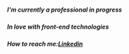 <h5 align="left">I'm currently a professional in progress</h5>
<h5 align="left">In love with front-end technologies</h5>
<h5 align="left">How to reach me:<a href="https://www.linkedin.com/in/gilberto-oliveira-a06601243/">Linkedin</a></h5>
<!--
**Gilbertoliveira/gilbertoliveira** is a ✨ _special_ ✨ repository because its `README.md` (this file) appears on your GitHub profile.

Here are some ideas to get you started:

- 🔭 I’m currently working on ...
- 🌱 I’m currently learning ...
- 👯 I’m looking to collaborate on ...
- 🤔 I’m looking for help with ...
- 💬 Ask me about ...
- 📫 How to reach me: ...
- 😄 Pronouns: ...
- ⚡ Fun fact: ...
-->
